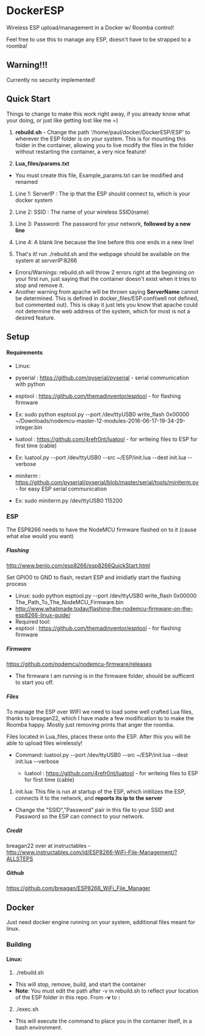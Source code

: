 # DockerESP
Wireless ESP upload/management in a Docker w/ Roomba control!

Feel free to use this to manage any ESP, doesn't have to be strapped to a roomba!

## Warning!!!
Currently no security implemented!

## Quick Start
Things to change to make this work right away, if you already know what your doing, or just like getting lost like me =)

1. **rebuild.sh** - Change the path '/home/paul/docker/DockerESP/ESP' to wherever the ESP folder is on your system. This is for mounting this folder in the container, allowing you to live modify the files in the folder without restarting the container, a very nice feature!

2. **Lua_files/params.txt** 
 * You must create this file, Example_params.txt can be modified and renamed
 1. Line 1: ServerIP : The ip that the ESP should connect to, which is your docker system
 2. Line 2: SSID : The name of your wireless SSID(name)
 3. Line 3: Password: The password for your network, **followed by a new line**
 4. Line 4: A blank line because the line before this one ends in a new line!

3. That's it! run ./rebuild.sh and the webpage should be available on the system at *serverIP*:8266
 * Errors/Warnings: rebuild.sh will throw 2 errors right at the beginning on your first run, just saying that the container doesn't exist when it tries to stop and remove it.
  * Another warning from apache will be thrown saying **ServerName** cannot be determined. This is defined in docker_files/ESP.conf(well not defined, but commented out). This is okay it just lets you know that apache could not determine the web address of the system, which for most is not a desired feature.


## Setup

#### Requirements

 * Linux:

  * pyserial : https://github.com/pyserial/pyserial - serial communication with python

  * esptool  : https://github.com/themadinventor/esptool - for flashing firmware
   * Ex: sudo python esptool.py --port /dev/ttyUSB0 write_flash 0x00000 ~/Downloads/nodemcu-master-12-modules-2016-06-17-19-34-29-integer.bin 
 
  * luatool  : https://github.com/4refr0nt/luatool       - for writeing files to ESP for first time (cable)
   * Ex: luatool.py --port /dev/ttyUSB0 --src ~/ESP/init.lua --dest init.lua --verbose

  * miniterm : https://github.com/pyserial/pyserial/blob/master/serial/tools/miniterm.py - for easy ESP serial communication 
   * Ex: sudo miniterm.py /dev/ttyUSB0 115200


### ESP
The ESP8266 needs to have the NodeMCU firmware flashed on to it (cause what else would you want)

##### Flashing 
http://www.benlo.com/esp8266/esp8266QuickStart.html

Set GPIO0 to GND to flash, restart ESP and imidiatly start the flashing process

 * Linux: sudo python esptool.py --port /dev/ttyUSB0  write_flash 0x00000 The_Path_To_The_NodeMCU_Firmware.bin
  * http://www.whatimade.today/flashing-the-nodemcu-firmware-on-the-esp8266-linux-guide/
  * Required tool:
   * esptool : https://github.com/themadinventor/esptool - for flashing firmware

##### Firmware
https://github.com/nodemcu/nodemcu-firmware/releases

 * The firmware I am running is in the firmware folder, should be sufficent to start you off.

##### Files
To manage the ESP over WIFI we need to load some well crafted Lua files, thanks to breagan22, which I have made a few modification to to make the Roomba happy. Mostly just removing prints that anger the roomba.

Files located in Lua_files, places these onto the ESP.
After this you will be able to upload files wirelessly!

* Command: luatool.py --port /dev/ttyUSB0 --src ~/ESP/init.lua --dest init.lua --verbose

   * luatool : https://github.com/4refr0nt/luatool       - for writeing files to ESP for first time (cable)


1. init.lua: This file is run at startup of the ESP, which initilizes the ESP, connects it to the network, and **reports its ip to the server**
 * Change the "SSID","Password" pair in this file to your SSID and Password so the ESP can connect to your network.

##### Credit
breagan22 over at instructables - http://www.instructables.com/id/ESP8266-WiFi-File-Management/?ALLSTEPS

##### Github
https://github.com/breagan/ESP8266_WiFi_File_Manager


## Docker
Just need docker engine running on your system, additional files meant for linux.

### Building
#### Linux: 
1. ./rebuild.sh
 * This will stop, remove, build, and start the container
 * **Note**: You must edit the path after -v in rebuild.sh to reflect your location of the ESP folder in this repo. From **-v** to **:**
2. ./exec.sh
 * This will execute the command to place you in the container itself, in a bash environment.

